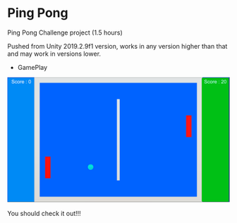# Ping Pong

Ping Pong Challenge project (1.5 hours)

Pushed from Unity 2019.2.9f1 version, works in any version higher than that and may work in versions lower.

- GamePlay

![GamePlay](/Images/pingpong.png?raw=true "GamePlay")

You should check it out!!!
